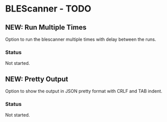 # BLEScanner - TODO

## NEW: Run Multiple Times
Option to run the blescanner multiple times with delay between the runs.
### Status
Not started.

## NEW: Pretty Output
Option to show the output in JSON pretty format with CRLF and TAB indent.
### Status
Not started.
